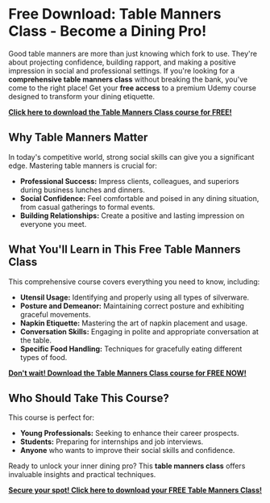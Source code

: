 # Free Download: Table Manners Class - Become a Dining Pro!

Good table manners are more than just knowing which fork to use. They're about projecting confidence, building rapport, and making a positive impression in social and professional settings. If you're looking for a **comprehensive table manners class** without breaking the bank, you've come to the right place! Get your **free access** to a premium Udemy course designed to transform your dining etiquette.

[**Click here to download the Table Manners Class course for FREE!**](https://udemywork.com/table-manners-class)

## Why Table Manners Matter

In today's competitive world, strong social skills can give you a significant edge. Mastering table manners is crucial for:

*   **Professional Success:** Impress clients, colleagues, and superiors during business lunches and dinners.
*   **Social Confidence:** Feel comfortable and poised in any dining situation, from casual gatherings to formal events.
*   **Building Relationships:** Create a positive and lasting impression on everyone you meet.

## What You'll Learn in This Free Table Manners Class

This comprehensive course covers everything you need to know, including:

*   **Utensil Usage:** Identifying and properly using all types of silverware.
*   **Posture and Demeanor:** Maintaining correct posture and exhibiting graceful movements.
*   **Napkin Etiquette:** Mastering the art of napkin placement and usage.
*   **Conversation Skills:** Engaging in polite and appropriate conversation at the table.
*   **Specific Food Handling:** Techniques for gracefully eating different types of food.

[**Don't wait! Download the Table Manners Class course for FREE NOW!**](https://udemywork.com/table-manners-class)

## Who Should Take This Course?

This course is perfect for:

*   **Young Professionals:** Seeking to enhance their career prospects.
*   **Students:** Preparing for internships and job interviews.
*   **Anyone** who wants to improve their social skills and confidence.

Ready to unlock your inner dining pro? This **table manners class** offers invaluable insights and practical techniques.

[**Secure your spot! Click here to download your FREE Table Manners Class!**](https://udemywork.com/table-manners-class)
